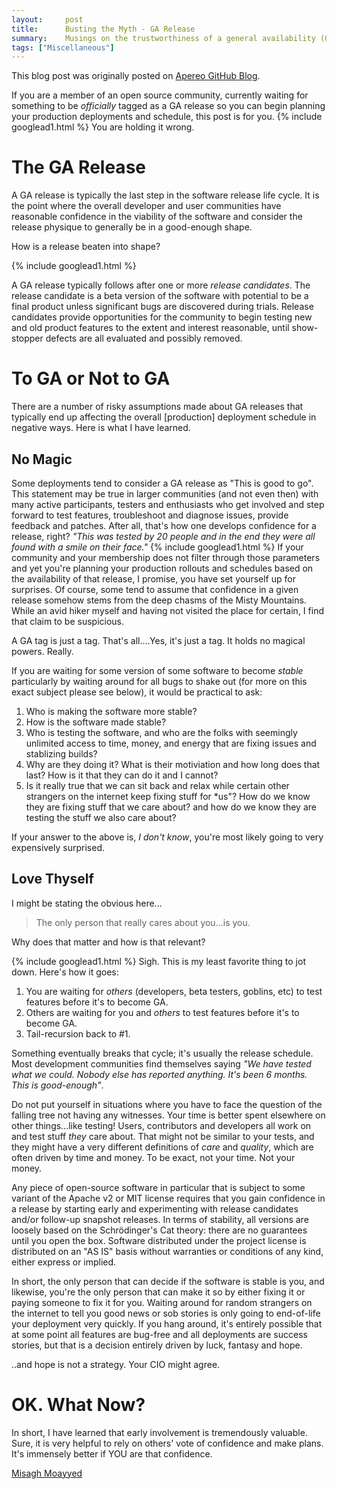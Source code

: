 ```yaml
---
layout:     post
title:      Busting the Myth - GA Release
summary:    Musings on the trustworthiness of a general availability (GA) release and its production-readiness calibre in open source. 
tags: ["Miscellaneous"]
---
```


<div class="alert alert-success"><i class="far fa-lightbulb"></i> This blog post was originally posted on <a href="https://github.com/apereo/apereo.github.io">Apereo GitHub Blog</a>.</div>

If you are a member of an open source community, currently waiting for something to be *officially* tagged as a GA release so you can begin planning your production deployments and schedule, this post is for you.
{% include googlead1.html  %}
You are holding it wrong.

# The GA Release

A GA release is typically the last step in the software release life cycle. It is the point where the overall developer and user communities have reasonable confidence in the viability of the software and consider the release physique to generally be in a good-enough shape.

How is a release beaten into shape?

{% include googlead1.html  %}

A GA release typically follows after one or more *release candidates*. The release candidate is a beta version of the software with potential to be a final product unless significant bugs are discovered during trials. Release candidates provide opportunities for the community to begin testing new and old product features to the extent and interest reasonable, until show-stopper defects are all evaluated and possibly removed.

# To GA or Not to GA

There are a number of risky assumptions made about GA releases that typically end up affecting the overall [production] deployment schedule in negative ways. Here is what I have learned.

## No Magic

Some deployments tend to consider a GA release as "This is good to go". This statement may be true in larger communities (and not even then) with many active participants, testers and enthusiasts who get involved and step forward to test features, troubleshoot and diagnose issues, provide feedback and patches. After all, that's how one develops confidence for a release, right? *"This was tested by 20 people and in the end they were all found with a smile on their face."* 
{% include googlead1.html  %}
If your community and your membership does not filter through those parameters and yet you're planning your production rollouts and schedules based on the availability of that release, I promise, you have set yourself up for surprises. Of course, some tend to assume that confidence in a given release somehow stems from the deep chasms of the Misty Mountains. While an avid hiker myself and having not visited the place for certain, I find that claim to be suspicious.

A GA tag is just a tag. That's all....Yes, it's just a tag. It holds no magical powers. Really.

If you are waiting for some version of some software to become *stable* particularly by waiting around for all bugs to shake out (for more on this exact subject please see below), it would be practical to ask:

1. Who is making the software more stable?
2. How is the software made stable?
3. Who is testing the software, and who are the folks with seemingly unlimited access to time, money, and energy that are fixing issues and stablizing builds?
4. Why are they doing it? What is their motiviation and how long does that last? How is it that they can do it and I cannot?
5. Is it really true that we can sit back and relax while certain other strangers on the internet keep fixing stuff for *us"? How do we know they are fixing stuff that we care about? and how do we know they are testing the stuff we also care about? 

If your answer to the above is, *I don't know*, you're most likely going to very expensively surprised.

## Love Thyself

I might be stating the obvious here...

>The only person that really cares about you...is you.

Why does that matter and how is that relevant?

{% include googlead1.html  %}
Sigh. This is my least favorite thing to jot down. Here's how it goes:

1. You are waiting for *others* (developers, beta testers, goblins, etc) to test features before it's to become GA.
2. Others are waiting for you and *others* to test features before it's to become GA.
3. Tail-recursion back to #1.

Something eventually breaks that cycle; it's usually the release schedule. Most development communities find themselves saying *"We have tested what we could. Nobody else has reported anything. It's been 6 months. This is good-enough"*.

Do not put yourself in situations where you have to face the question of the falling tree not having any witnesses. Your time is better spent elsewhere on other things...like testing! Users, contributors and developers all work on and test stuff *they* care about. That might not be similar to your tests, and they might have a very different definitions of *care* and *quality*, which are often driven by time and money. To be exact, not your time. Not your money.

Any piece of open-source software in particular that is subject to some variant of the Apache v2 or MIT license requires that you gain confidence in a release by starting early and experimenting with release candidates and/or follow-up snapshot releases. In terms of stability, all versions are loosely based on the Schrödinger's Cat theory: there are no guarantees until you open the box. Software distributed under the project license is distributed on an "AS IS" basis without warranties or conditions of any kind, either express or implied. 

In short, the only person that can decide if the software is stable is you, and likewise, you're the only person that can make it so by either fixing it or paying someone to fix it for you. Waiting around for random strangers on the internet to tell you good news or sob stories is only going to end-of-life your deployment very quickly. If you hang around, it's entirely possible that at some point all features are bug-free and all deployments are success stories, but that is a decision entirely driven by luck, fantasy and hope. 

..and hope is not a strategy. Your CIO might agree.

# OK. What Now? 

In short, I have learned that early involvement is tremendously valuable. Sure, it is very helpful to rely on others' vote of confidence and make plans. It's immensely better if YOU are that confidence.

[Misagh Moayyed](https://fawnoos.com)
